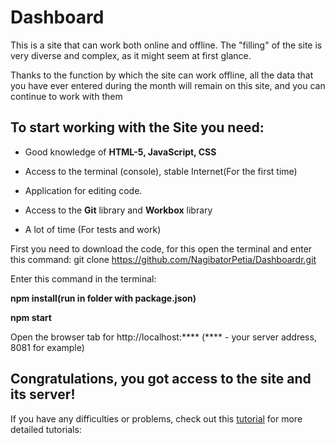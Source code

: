 # Dashboard

This is a site that can work both online and offline. The "filling" of the site is very diverse and complex, as it might seem at first glance.

Thanks to the function by which the site can work offline, all the data that you have ever entered during the month will remain on this site, and you can continue to work with them

## To start working with the Site you need:

- Good knowledge of **HTML-5, JavaScript, CSS**

- Access to the terminal (console), stable Internet(For the first time)

- Application for editing code.

- Access to the **Git** library and **Workbox** library

- A lot of time (For tests and work)

First you need to download the code, for this open the terminal and enter this command: git clone https://github.com/NagibatorPetia/Dashboardr.git

Enter this command in the terminal:

**npm install(run in folder with package.json)**

**npm start**


Open the browser tab for http://localhost:**** (**** - your server address, 8081 for example)

## Congratulations, you got access to the site and its server!

If you have any difficulties or problems, check out this [tutorial](https://codelabs.developers.google.com/codelabs/workbox-indexeddb/index.html?index=..%2F..index#0) for more detailed tutorials: 

